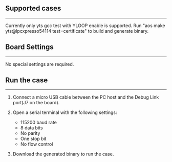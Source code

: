 ## Supported cases

------

Currently only yts gcc test with YLOOP enable is supported. Run "aos make yts@lpcxpresso54114 test=certificate" to build and generate binary.

## Board Settings

------------------------
No special settings are required.

## Run the case
------------------------
1. Connect a micro USB cable between the PC host and the Debug Link port(J7 on the board).

2. Open a serial terminal with the following settings:
   - 115200 baud rate
   - 8 data bits
   - No parity
   - One stop bit
   - No flow control

3. Download the generated binary to run the case.